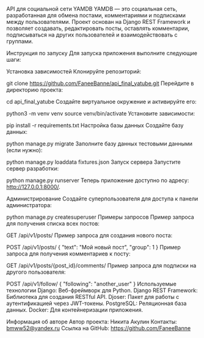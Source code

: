 API для социальной сети YAMDB
YAMDB — это социальная сеть, разработанная для обмена постами, комментариями и подписками между пользователями. Проект основан на Django REST Framework и позволяет создавать, редактировать посты, оставлять комментарии, подписываться на других пользователей и взаимодействовать с группами.

Инструкция по запуску
Для запуска приложения выполните следующие шаги:

Установка зависимостей
Клонируйте репозиторий:

git clone https://github.com/FaneeBanne/api_final_yatube.git
Перейдите в директорию проекта:

cd api_final_yatube
Создайте виртуальное окружение и активируйте его:

python3 -m venv venv
source venv/bin/activate
Установите зависимости:

pip install -r requirements.txt
Настройка базы данных
Создайте базу данных:

python manage.py migrate
Заполните базу данных тестовыми данными (если нужно):

python manage.py loaddata fixtures.json
Запуск сервера
Запустите сервер разработки:


python manage.py runserver
Теперь приложение доступно по адресу: http://127.0.0.1:8000/.

Администрирование
Создайте суперпользователя для доступа к панели администратора:


python manage.py createsuperuser
Примеры запросов
Пример запроса для получения списка всех постов:


GET /api/v1/posts/
Пример запроса для создания нового поста:


POST /api/v1/posts/
{
    "text": "Мой новый пост",
    "group": 1
}
Пример запроса для получения комментариев к посту:


GET /api/v1/posts/{post_id}/comments/
Пример запроса для подписки на другого пользователя:


POST /api/v1/follow/
{
    "following": "another_user"
}
Используемые технологии
Django: Веб-фреймворк для Python.
Django REST Framework: Библиотека для создания RESTful API.
Djoser: Пакет для работы с аутентификацией через JWT-токены.
PostgreSQL: Реляционная база данных.
Docker: Для контейнеризации приложения.

Информация об авторе
Автор проекта: Никита Акулин
Контакты: bmww52@yandex.ru
Ссылка на GitHub: https://github.com/FaneeBanne
